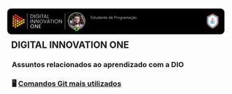 ## <img src="https://github.com/SparxBR/digital-innovation-one/blob/master/Banner.png?raw=true" alt="Banner.png" style="zoom:67%;" />&ensp;DIGITAL INNOVATION ONE

### &nbsp;&ensp;Assuntos relacionados ao aprendizado com a DIO

### &nbsp;&ensp;🖥️ [Comandos Git mais utilizados](https://github.com/SparxBR/digital-innovation-one/blob/master/GitHub/Comandos%20GIT.md)

